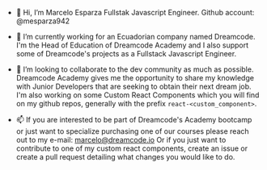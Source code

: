 - 👋 Hi, I’m Marcelo Esparza Fullstak Javascript Engineer. Github account: @mesparza942

- 🌱 I’m currently working for an Ecuadorian company named Dreamcode. I'm the 
      Head of Education of Dreamcode Academy and I also support some of Dreamcode's 
      projects as a Fullstack Javascript Engineer. 

- 💞️ I’m looking to collaborate to the dev community as much as possible. Dreamcode Academy
      gives me the opportunity to share my knowledge with Junior Developers that are seeking
      to obtain their next dream job. I'm also working on some Custom React Components which
      you will find on my github repos, generally with the prefix `react-<custom_component>`.

- 📫 If you are interested to be part of Dreamcode's Academy bootcamp or just want to specialize
      purchasing one of our courses please reach out to my e-mail: marcelo@dreamcode.io
      Or if you just want to contribute to one of my custom react components, create an issue or
      create a pull request detailing what changes you would like to do.

